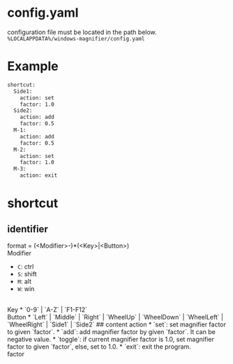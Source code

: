# config.yaml
configuration file must be located in the path below.  
`%LOCALAPPDATA%/windows-magnifier/config.yaml`

# Example
```sh
shortcut:
  Side1:
    action: set
    factor: 1.0
  Side2:
    action: add
    factor: 0.5
  M-1:
    action: add
    factor: 0.5
  M-2:
    action: set
    factor: 1.0
  M-3:
    action: exit
```

# shortcut
## identifier
format = (\<Modifier\>-)\*(\<Key\>|\<Button\>)
<br/>
Modifier
* `C`: ctrl
* `S`: shift
* `M`: alt
* `W`: win
<br/>
Key
* `0-9` | `A-Z` | `F1-F12`
<br/>
Button
* `Left` | `Middle` | `Right` | `WheelUp` | `WheelDown` | `WheelLeft` | `WheelRight` | `Side1` | `Side2`
## content
action
* `set`: set magnifier factor to given `factor`.
* `add`: add magnifier factor by given `factor`. It can be negative value.
* `toggle`: if current magnifier factor is 1.0, set magnifier factor to given `factor`, else, set to 1.0.
* `exit`: exit the program.
<br/>
factor
